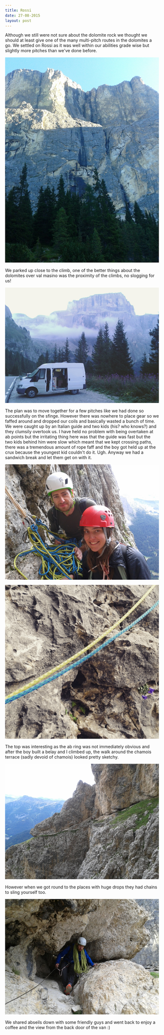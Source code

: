 ```yaml
---
title: Rossi
date: 27-08-2015
layout: post
---
```


Although we still were not sure about the dolomite rock we thought we should at least give one of the many multi-pitch routes in the dolomites a go. We settled on Rossi as it was well within our abilities grade wise but slightly more pitches than we've done before.

![rossi](/assets/images/rossi/IMG_20150827_075458.jpg)

We parked up close to the climb, one of the better things about the dolomites over val masino was the proximity of the climbs, no slogging for us!

![vanview](/assets/images/rossi/effect-express1440272183740.jpg)

The plan was to move together for a few pitches like we had done so successfully on the sfinge. However there was nowhere to place gear so we faffed around and dropped our coils and basically wasted a bunch of time. We were caught up by an Italian guide and two kids (his? who knows?) and they clumsily overtook us. I have held no problem with being overtaken at ab points but the irritating thing here was that the guide was fast but the two kids behind him were slow which meant that we kept crossing paths, there was a tremendous amount of rope faff and the boy got held up at the crux because the youngest kid couldn't do it. Ugh. Anyway we had a sandwich break and let them get on with it.

![couplesclimb](/assets/images/rossi/IMG_20150822_115600.jpg)

![rope](/assets/images/rossi/IMG_20150823_120909.jpg)

The top was interesting as the ab ring was not immediately obvious and after the boy built a belay and I climbed up, the walk around the chamois terrace (sadly devoid of chamois) looked pretty sketchy.

![chamoisterrace](/assets/images/rossi/IMG_20150822_134948.jpg)

However when we got round to the places with huge drops they had chains to sling yourself too.

![chainedin](/assets/images/rossi/IMG_20150822_140111.jpg)

We shared abseils down with some friendly guys and went back to enjoy a coffee and the view from the back door of the van :)
